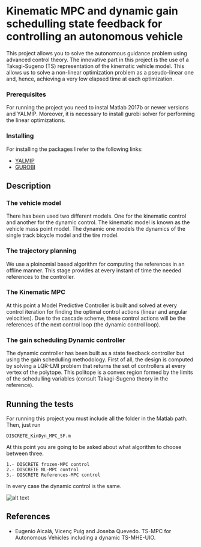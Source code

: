 # Kinematic MPC and dynamic gain schedulling state feedback for controlling an autonomous vehicle

This project allows you to solve the autonomous guidance problem using advanced control theory. 
The innovative part in this project is the use of a Takagi-Sugeno (TS) representation of the kinematic vehicle model. This allows us to solve a non-linear optimization problem as a pseudo-linear one and, hence, achieving a very low elapsed time at each optimization.

### Prerequisites

For running the project you need to instal Matlab 2017b or newer versions and YALMIP. Moreover, it is necessary to install gurobi solver for performing the linear optimizations.

### Installing

For installing the packages I refer to the following links:

* [YALMIP](https://yalmip.github.io/download/)
* [GUROBI](http://www.gurobi.com/downloads/download-center?campaignid=193283256&adgroupid=8992997136&creative=203314797799&keyword=gurobi&matchtype=e&gclid=CjwKCAjwr-PYBRB8EiwALtjbzw9ozJIT_lkMjDiedWlTAO7XXB494569fFt3ZNJYy1GRJL_hSkMOyBoCRT4QAvD_BwE)

## Description

### The vehicle model
There has been used two different models. One for the kinematic control and another for the dynamic control.
The kinematic model is known as the vehicle mass point model. The dynamic one models the dynamics of the single track bicycle model and the tire model.

### The trajectory planning
We use a ploinomial based algorithm for computing the references in an offline manner. This stage provides at every instant of time the needed references to the controller.

### The Kinematic MPC
At this point a Model Predictive Controller is built and solved at every control iteration for finding the optimal control actions (linear and angular velocities). Due to the cascade scheme, these control actions will be the references of the next control loop (the dynamic control loop).

### The gain scheduling Dynamic controller
The dynamic controller has been built as a state feedback controller but using the gain schedulling methodology. First of all, the design is computed by solving a LQR-LMI problem that returns the set of controllers at every vertex of the polytope. This politope is a convex region formed by the limits of the schedulling variables (consult Takagi-Sugeno theory in the reference).

## Running the tests

For running this project you must include all the folder in the Matlab path. Then, just run 
```
DISCRETE_KinDyn_MPC_SF.m
```
At this point you are going to be asked about what algorithm to choose between three.
```
1.- DISCRETE frozen-MPC control 
2.- DISCRETE NL-MPC control 
3.- DISCRETE References-MPC control 
```
In every case the dynamic control is the same.


![alt text](https://github.com/euge2838/Autonomous_Guidance_MPC_and_LQR-LMI/blob/master/circuit.png)


## References
* Eugenio Alcalá, Vicenç Puig and Joseba Quevedo. TS-MPC for Autonomous Vehicles including a dynamic TS-MHE-UIO.
